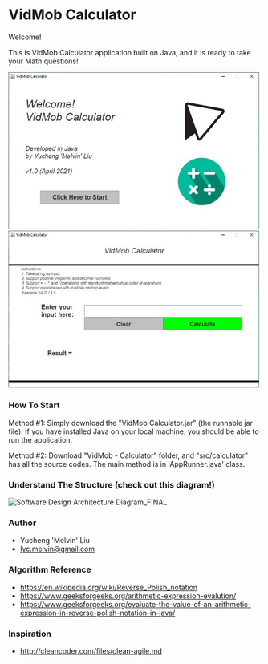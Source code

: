 # VidMob Calculator
Welcome! 

This is VidMob Calculator application built on Java, and it is ready to take your Math questions!

<img src="ReadMeImages/1%20Welcome%20Window.JPG" width="500">
<img src="ReadMeImages/2%20MainWindow.JPG" width="500">


### How To Start
Method #1: Simply download the "VidMob Calculator.jar" (the runnable jar file). If you have installed Java on your local machine, you should be able to run the application.

Method #2: Download "VidMob - Calculator" folder, and "src/calculator" has all the source codes. The main method is in 'AppRunner.java' class.

### Understand The Structure (check out this diagram!)
![Software Design Architecture Diagram_FINAL](https://user-images.githubusercontent.com/83191250/116027609-58464b00-a623-11eb-9a86-fa8bd398374f.jpeg)

### Author
* Yucheng 'Melvin' Liu 
* lyc.melvin@gmail.com

### Algorithm Reference
* https://en.wikipedia.org/wiki/Reverse_Polish_notation
* https://www.geeksforgeeks.org/arithmetic-expression-evalution/
* https://www.geeksforgeeks.org/evaluate-the-value-of-an-arithmetic-expression-in-reverse-polish-notation-in-java/

### Inspiration
* http://cleancoder.com/files/clean-agile.md
